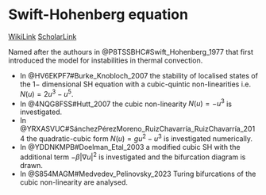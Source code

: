 # Swift-Hohenberg equation
[WikiLink](https://en.wikipedia.org/wiki/Swift%E2%80%93Hohenberg_equation)
[ScholarLink](http://www.scholarpedia.org/article/Swift-Hohenberg_equation)

Named after the authours in @P8TSSBHC#Swift_Hohenberg_1977 that first introduced the model for instabilities in thermal convection.

* In @HV6EKPF7#Burke_Knobloch_2007 the stability of localised states of the $1-$ dimensional SH equation with a cubic-quintic non-linearities i.e. $N(u)=2u^3 - u^5$.
* In @4NQG8FSS#Hutt_2007 the cubic non-linearity $N(u)=-u^3$ is investigated.
* In @YRXASVUC#SánchezPérezMoreno_RuizChavarría_RuizChavarría_2014 the quadratic-cubic form $N(u)=gu^2-u^3$ is investigated numerically.
* In @YDDNKMPB#Doelman_Etal_2003 a modified cubic SH with the additional term $-\beta |\nabla u|^2$ is investigated and the bifurcation diagram is drawn.
* In @S854MAGM#Medvedev_Pelinovsky_2023 Turing bifurcations of the cubic non-linearity are analysed.
